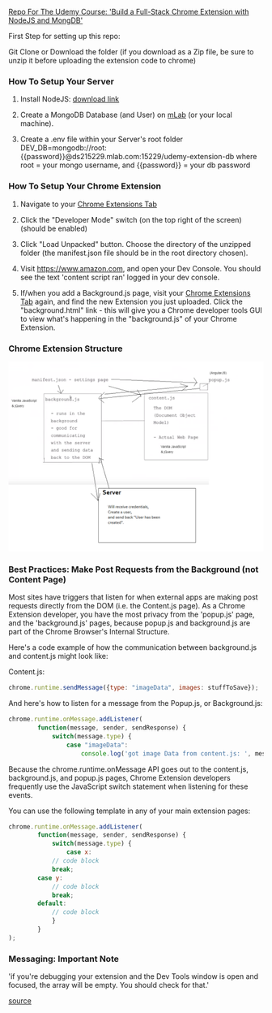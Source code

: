 
<a href='https://www.udemy.com/course/build-a-full-stack-chrome-extension-with-nodejs-and-mongdb/'>Repo For The Udemy Course: 'Build a Full-Stack Chrome Extension with NodeJS and MongDB'</a>

First Step for setting up this repo:

Git Clone or Download the folder (if you download as a Zip file, be sure to unzip it before uploading the extension code to chrome)

<h3>How To Setup Your Server</h3>

1) Install NodeJS: <a href="https://nodejs.org/en/download/">download link</a>

2) Create a MongoDB Database (and User) on <a href="https://mlab.com">mLab</a> (or your local machine).

3) Create a .env file within your Server's root folder
DEV_DB=mongodb://root:{{password}}@ds215229.mlab.com:15229/udemy-extension-db
where root = your mongo username, and {{password}} = your db password


<h3>How To Setup Your Chrome Extension</h3>

1) Navigate to your <a href="chrome://extensions">Chrome Extensions Tab</a>

2) Click the "Developer Mode" switch (on the top right of the screen) (should be enabled)

3) Click "Load Unpacked" button. Choose the directory of the unzipped folder (the manifest.json file should be in the root directory chosen).

4) Visit <a href="amazon.com">https://www.amazon.com</a>, and open your Dev Console. You should see the text 'content script ran' logged in your dev console. 

5) If/when you add a Background.js page, visit your <a href="chrome://extensions">Chrome Extensions Tab</a> again, and find the new Extension you just uploaded. Click the "background.html" link - this will give you a Chrome developer tools GUI to view what's happening in the "background.js" of your Chrome Extension.

<h3>Chrome Extension Structure</h3>

<img src="Authentication%20flow%20-%20architecture.png">

<h3>Best Practices: Make Post Requests from the Background (not Content Page)</h3>

Most sites have triggers that listen for when external apps are making post requests directly from the DOM (i.e. the Content.js page). As a Chrome Extension developer, you have the most privacy from the 'popup.js' page, and the 'background.js' pages, because popup.js and background.js are part of the Chrome Browser's Internal Structure.

Here's a code example of how the communication between background.js and content.js might look like:


Content.js:
```javascript
chrome.runtime.sendMessage({type: "imageData", images: stuffToSave});
```

And here's how to listen for a message from the Popup.js, or Background.js:
```javascript
chrome.runtime.onMessage.addListener(
        function(message, sender, sendResponse) {
            switch(message.type) {
                case "imageData":
                    console.log('got image Data from content.js: ', message)

```


Because the chrome.runtime.onMessage API goes out to the content.js, background.js, and popup.js pages, Chrome Extension developers frequently use the JavaScript switch statement when listening for these events.

You can use the following template in any of your main extension pages:

```javascript
chrome.runtime.onMessage.addListener(
        function(message, sender, sendResponse) {
            switch(message.type) {
            	case x:
		    // code block
		    break;
		case y:
		    // code block
		    break;
		default:
		    // code block
            }
        }
);
```

<h3>Messaging: Important Note</h3>

'if you're debugging your extension and the Dev Tools window is open and focused, the array will be empty. You should check for that.'

<a href='https://stackoverflow.com/questions/29681477/background-script-messaging-with-javascript'>source</a>
